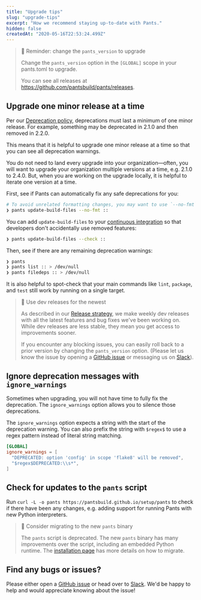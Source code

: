 ```yaml
---
title: "Upgrade tips"
slug: "upgrade-tips"
excerpt: "How we recommend staying up-to-date with Pants."
hidden: false
createdAt: "2020-05-16T22:53:24.499Z"
---
```

> 📘 Reminder: change the `pants_version` to upgrade
>
> Change the `pants_version` option in the `[GLOBAL]` scope in your pants.toml to upgrade.
>
> You can see all releases at <https://github.com/pantsbuild/pants/releases>.

Upgrade one minor release at a time
-----------------------------------

Per our [Deprecation policy](doc:deprecation-policy), deprecations must last a minimum of one minor release. For example, something may be deprecated in 2.1.0 and then removed in 2.2.0.

This means that it is helpful to upgrade one minor release at a time so that you can see all deprecation warnings.

You do not need to land every upgrade into your organization—often, you will want to upgrade your organization multiple versions at a time, e.g. 2.1.0 to 2.4.0. But, when you are working on the upgrade locally, it is helpful to iterate one version at a time.

First, see if Pants can automatically fix any safe deprecations for you:

```bash
# To avoid unrelated formatting changes, you may want to use `--no-fmt`.
❯ pants update-build-files --no-fmt ::
```

You can add `update-build-files` to your [continuous integration](doc:using-pants-in-ci) so that developers don't accidentally use removed features:

```bash
❯ pants update-build-files --check ::
```

Then, see if there are any remaining deprecation warnings:

```bash
❯ pants
❯ pants list :: > /dev/null
❯ pants filedeps :: > /dev/null
```

It is also helpful to spot-check that your main commands like `lint`, `package`, and `test` still work by running on a single target.

> 📘 Use dev releases for the newest
>
> As described in our [Release strategy](doc:release-strategy), we make weekly dev releases with all the latest features and bug fixes we've been working on. While dev releases are less stable, they mean you get access to improvements sooner.
>
> If you encounter any blocking issues, you can easily roll back to a prior version by changing the `pants_version` option. (Please let us know the issue by opening a [GitHub issue](https://github.com/pantsbuild/pants/issues) or messaging us on [Slack](doc:the-pants-community)).

Ignore deprecation messages with `ignore_warnings`
--------------------------------------------------

Sometimes when upgrading, you will not have time to fully fix the deprecation. The `ignore_warnings` option allows you to silence those deprecations.

The `ignore_warnings` option expects a string with the start of the deprecation warning. You can also prefix the string with `$regex$` to use a regex pattern instead of literal string matching.

```toml pants.toml
[GLOBAL]
ignore_warnings = [
  "DEPRECATED: option 'config' in scope 'flake8' will be removed",
  "$regex$DEPRECATED:\\s*",
]
```

Check for updates to the `pants` script
-----------------------------------------

Run `curl -L -o pants https://pantsbuild.github.io/setup/pants` to check if there have been any changes, e.g. adding support for running Pants with new Python interpreters.

> 🚧 Consider migrating to the new `pants` binary
> 
> The `pants` script is deprecated. The new `pants` binary has many improvements over the script, including an embedded Python runtime. The [installation page](doc:installation) has more details on how to migrate.

Find any bugs or issues?
------------------------

Please either open a [GitHub issue](https://github.com/pantsbuild/pants/issues) or head over to [Slack](doc:the-pants-community). We'd be happy to help and would appreciate knowing about the issue!
